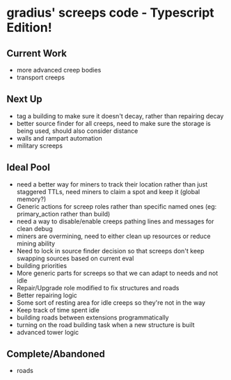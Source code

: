 # gradius' screeps code - Typescript Edition!

## Current Work
* more advanced creep bodies
* transport creeps

## Next Up
* tag a building to make sure it doesn't decay, rather than repairing decay
* better source finder for all creeps, need to make sure the storage is being used, should also consider distance
* walls and rampart automation
* military screeps

## Ideal Pool
* need a better way for miners to track their location rather than just staggered TTLs, need miners to claim a spot and keep it (global memory?)
* Generic actions for screep roles rather than specific named ones (eg: primary_action rather than build)
* need a way to disable/enable creeps pathing lines and messages for clean debug
* miners are overmining, need to either clean up resources or reduce mining ability
* Need to lock in source finder decision so that screeps don't keep swapping sources based on current eval
* building priorities
* More generic parts for screeps so that we can adapt to needs and not idle
* Repair/Upgrade role modified to fix structures and roads
* Better repairing logic
* Some sort of resting area for idle creeps so they're not in the way
* Keep track of time spent idle
* building roads between extensions programmatically
* turning on the road building task when a new structure is built
* advanced tower logic

## Complete/Abandoned
* roads
